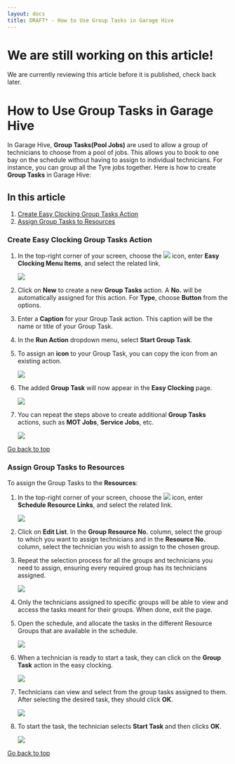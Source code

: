 ```yaml
---
layout: docs
title: DRAFT* - How to Use Group Tasks in Garage Hive
---
```


<a name="top"></a>

# We are still working on this article!
We are currently reviewing this article before it is published, check back later.

# How to Use Group Tasks in Garage Hive
In Garage Hive, **Group Tasks(Pool Jobs)** are used to allow a group of technicians to choose from a pool of jobs. This allows you to book to one bay on the schedule without having to assign to individual technicians. For instance, you can group all the Tyre jobs together. Here is how to create **Group Tasks** in Garage Hive:

## In this article
1. [Create Easy Clocking Group Tasks Action](#create-easy-clocking-group-tasks-action)
2. [Assign Group Tasks to Resources](#assign-group-tasks-to-resources)

### Create Easy Clocking Group Tasks Action
1. In the top-right corner of your screen, choose the ![](media/search_icon.png) icon, enter **Easy Clocking Menu Items**, and select the related link.

   ![](media/easy-clocking-menu-items1.png)

2. Click on **New** to create a new **Group Tasks** action. A **No.** will be automatically assigned for this action. For **Type**, choose **Button** from the options. 
3. Enter a **Caption** for your Group Task action. This caption will be the name or title of your Group Task. 
4. In the **Run Action** dropdown menu, select **Start Group Task**. 
5. To assign an **icon** to your Group Task, you can copy the icon from an existing action.

   ![](media/easy-clocking-menu-items2.png)

6. The added **Group Task** will now appear in the **Easy Clocking** page.

   ![](media/easy-clocking-menu-items3.png)

7. You can repeat the steps above to create additional **Group Tasks** actions, such as **MOT Jobs**, **Service Jobs**, etc.

   ![](media/easy-clocking-menu-items4.png)


[Go back to top](#top)

### Assign Group Tasks to Resources
To assign the Group Tasks to the **Resources**:
1. In the top-right corner of your screen, choose the ![](media/search_icon.png) icon, enter **Schedule Resource Links**, and select the related link.

   ![](media/schedule-resource-links1.png)

2. Click on **Edit List**. In the **Group Resource No.** column, select the group to which you want to assign technicians and in the **Resource No.** column, select the technician you wish to assign to the chosen group. 
3. Repeat the selection process for all the groups and technicians you need to assign, ensuring every required group has its technicians assigned.

   ![](media/schedule-resource-links2.png)

4. Only the technicians assigned to specific groups will be able to view and access the tasks meant for their groups. When done, exit the page.
5. Open the schedule, and allocate the tasks in the different Resource Groups that are available in the schedule.

   ![](media/schedule-resource-links3.png)

6. When a technician is ready to start a task, they can click on the **Group Task** action in the easy clocking. 

   ![](media/schedule-resource-links4.png)

7. Technicians can view and select from the group tasks assigned to them. After selecting the desired task, they should click **OK**.

   ![](media/schedule-resource-links5.png)

8. To start the task, the technician selects **Start Task** and then clicks **OK**.

   ![](media/schedule-resource-links6.png)


[Go back to top](#top)
